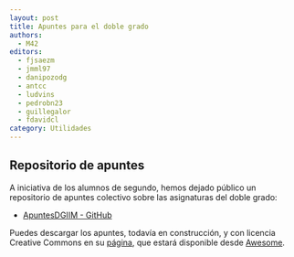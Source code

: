 ```yaml
---
layout: post
title: Apuntes para el doble grado
authors:
  - M42
editors:
  - fjsaezm
  - jmml97
  - danipozodg
  - antcc
  - ludvins
  - pedrobn23
  - guillegalor
  - fdavidcl
category: Utilidades
---
```


## Repositorio de apuntes

A iniciativa de los alumnos de segundo, hemos dejado público un repositorio de 
apuntes colectivo sobre las asignaturas del doble grado:

- [ApuntesDGIIM - GitHub](https://libreim.github.io/apuntesDGIIM/)

Puedes descargar los apuntes, todavía en construcción, y con licencia Creative Commons en su
[página](https://libreim.github.io/apuntesDGIIM/), que estará disponible desde 
[Awesome](http://tux.ugr.es/dgiim/awesome/).
